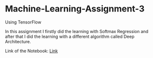 # Machine-Learning-Assignment-3

Using TensorFlow

In this assignment I firstly did the learning with Softmax Regression and after that I did the learning with a different algorithm called Deep Architecture.

Link of the Notebook: [Link](https://github.com/Kooroshoo/Machine-Learning-Assignment-3/blob/master/Code.ipynb)
